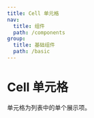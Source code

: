 ```yaml
---
title: Cell 单元格
nav:
  title: 组件
  path: /components
group:
  title: 基础组件
  path: /basic
---
```


# Cell 单元格

单元格为列表中的单个展示项。

<code src="./demo/index" hidden/>

## 基础用法

<code src="./demo/basic" desc='`Cell` 可以单独使用，也可以与 `CellGroup` 搭配使用，`CellGroup` 可以为 `Cell` 提供上下外边框。' pure/>

## 卡片风格

<code src="./demo/inset" desc='通过 `CellGroup` 的 `inset` 属性，可以将单元格转换为圆角卡片风格' pure/>

## 单元格大小

<code src="./demo/size" desc='通过 `size` 属性可以控制单元格的大小。' pure/>

## 展示图标

<code src="./demo/icon" desc='通过 `icon` 属性在标题左侧展示图标。' pure/>

## 展示箭头

<code src="./demo/arrow" desc='设置 `arrow` 属性后会在单元格右侧显示箭头，并且可以通过 `arrow` 属性控制箭头方向。' pure/>

## 分组标题

<code src="./demo/group" desc='通过 `CellGroup` 的 `title` 属性可以指定分组标题。' pure/>

## 垂直居中方式

<code src="./demo/align" desc='通过 `align` 属性可以设置 `Cell` 的垂直居中方式。' pure/>

<API />

# CellGroup 单元格分组

<API src="../cell-group/index.tsx" />
